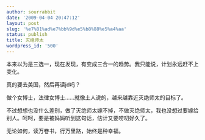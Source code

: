```yaml
---
author: sourrabbit
date: '2009-04-04 20:47:12'
layout: post
slug: '%e7%81%ad%e7%bb%9d%e5%b8%88%e5%a4%aa'
status: publish
title: 灭绝师太
wordpress_id: '500'
---
```


本来以为是三选一，现在发现，有变成三合一的趋势。我只能说，计划永远赶不上变化。

真的要去美国，然后再读jd吗？

做个女博士，法律女博士……就像土人说的，越来越靠近灭绝师太的目标了。

不过想想也没什么差别，做了灭绝师太嫁不掉，不做灭绝师太，我也没想过要嫁给别人。呵呵，要是被妈妈听到这句话，估计又要唠叨好久了。

无论如何，读万卷书，行万里路，始终是种幸福。

